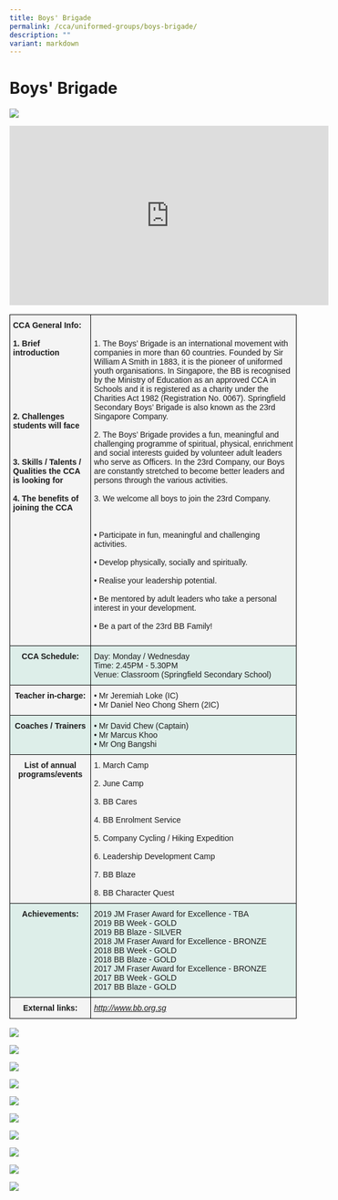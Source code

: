 ```yaml
---
title: Boys' Brigade
permalink: /cca/uniformed-groups/boys-brigade/
description: ""
variant: markdown
---
```

# **Boys' Brigade**

![](/images/boybrigade1.jpg)

<iframe width="560" height="315" src="https://www.youtube.com/embed/lZGdumAr2to" title="YouTube video player" frameborder="0" allow="accelerometer; autoplay; clipboard-write; encrypted-media; gyroscope; picture-in-picture" allowfullscreen=""></iframe>

<br>

<table style="border-collapse:collapse;border-spacing:0" class="tg">
  <thead>
    <tr>
      <th style="background-color:#F4F4F4;border-color:#000000;border-style:solid;border-width:1px;font-family:Arial, sans-serif;font-size:14px;font-weight:normal;overflow:hidden;padding:10px 5px;text-align:left;vertical-align:top;word-break:normal"><span style="font-weight:bold;background-color:transparent">CCA General Info:</span><br>
      <br>
      <span style="font-weight:bold;background-color:transparent">1. Brief introduction</span><br>
      <br>
      <span style="font-weight:bold;background-color:transparent"><br>
      <br>
      <br>
      <br>
      <br>
      2. Challenges students will face</span><br>
      <br>
      <span style="font-weight:bold;background-color:transparent"><br>
      <br>
      3. Skills / Talents / Qualities the CCA is looking for</span><br>
      <br>
      <span style="font-weight:bold;background-color:transparent">4. The benefits of joining the CCA</span><br>
      <br></th>
      <th style="background-color:#F4F4F4;border-color:#000000;border-style:solid;border-width:1px;font-family:Arial, sans-serif;font-size:14px;font-weight:normal;overflow:hidden;padding:10px 5px;text-align:left;vertical-align:top;word-break:normal"><br>
      <span style="background-color:transparent"><br>
      1.	The Boys’ Brigade is an international movement with companies in more than 60 countries. Founded by Sir William A Smith in 1883, it is the pioneer of uniformed youth organisations. In Singapore, the BB is recognised by the Ministry of Education as an approved CCA in Schools and it is registered as a charity under the Charities Act 1982 (Registration No. 0067). Springfield Secondary Boys’ Brigade is also known as the 23rd Singapore Company. </span><br>
      <br>
      <span style="background-color:transparent">2.	The Boys’ Brigade provides a fun, meaningful and challenging programme of spiritual, physical, enrichment and social interests guided by volunteer adult leaders who serve as Officers. In the 23rd Company, our Boys are constantly stretched to become better leaders and persons through the various activities. </span><br>
      <br>
      <span style="background-color:transparent">3. We welcome all boys to join the 23</span>rd <span style="background-color:transparent">Company.</span><br>
      <br>
      <br>
      <br>
      • Participate in fun, meaningful and challenging activities.<br>
      <br>
      • Develop physically, socially and spiritually.<br>
      <br>
      • Realise your leadership potential.<br>
      <br>
      • Be mentored by adult leaders who take a personal interest in your development.<br>
      <br>
      • <span style="background-color:initial">Be a part of the 23rd BB Family!<br>
      <br></span></th>
    </tr>
  </thead>
  <tbody>
    <tr>
      <td style="background-color:#DDEEE9;border-color:#000000;border-style:solid;border-width:1px;font-family:Arial, sans-serif;font-size:14px;font-weight:bold;overflow:hidden;padding:10px 5px;text-align:center;vertical-align:top;word-break:normal">CCA Schedule:<br></td>
      <td style="background-color:#DDEEE9;border-color:#000000;border-style:solid;border-width:1px;font-family:Arial, sans-serif;font-size:14px;overflow:hidden;padding:10px 5px;text-align:left;vertical-align:top;word-break:normal">Day: Monday / Wednesday<br>
      Time: 2.45PM - 5.30PM<br>
      Venue: Classroom (Springfield Secondary School)</td>
    </tr>
    <tr>
      <td style="background-color:#F4F4F4;border-color:#000000;border-style:solid;border-width:1px;font-family:Arial, sans-serif;font-size:14px;font-weight:bold;overflow:hidden;padding:10px 5px;text-align:center;vertical-align:top;word-break:normal">Teacher in-charge:</td>
      <td style="background-color:#F4F4F4;border-color:#000000;border-style:solid;border-width:1px;font-family:Arial, sans-serif;font-size:14px;overflow:hidden;padding:10px 5px;text-align:left;vertical-align:top;word-break:normal">• Mr Jeremiah Loke (IC)<br>
      • Mr Daniel Neo Chong Shern (2IC)</td>
    </tr>
    <tr>
      <td style="background-color:#DDEEE9;border-color:#000000;border-style:solid;border-width:1px;font-family:Arial, sans-serif;font-size:14px;font-weight:bold;overflow:hidden;padding:10px 5px;text-align:center;vertical-align:top;word-break:normal">Coaches / Trainers<br></td>
      <td style="background-color:#DDEEE9;border-color:#000000;border-style:solid;border-width:1px;font-family:Arial, sans-serif;font-size:14px;overflow:hidden;padding:10px 5px;text-align:left;vertical-align:top;word-break:normal">• Mr David Chew (Captain)<br>
      • Mr Marcus Khoo<br>
      • Mr Ong Bangshi<br></td>
    </tr>
    <tr>
      <td style="background-color:#F4F4F4;border-color:#000000;border-style:solid;border-width:1px;font-family:Arial, sans-serif;font-size:14px;font-weight:bold;overflow:hidden;padding:10px 5px;text-align:center;vertical-align:top;word-break:normal">List of annual programs/events</td>
      <td style="background-color:#F4F4F4;border-color:#000000;border-style:solid;border-width:1px;font-family:Arial, sans-serif;font-size:14px;overflow:hidden;padding:10px 5px;text-align:left;vertical-align:top;word-break:normal"><span style="background-color:transparent">1. March Camp</span><br>
      <br>
      <span style="background-color:transparent">2. June Camp</span><br>
      <br>
      <span style="background-color:transparent">3. BB Cares</span><br>
      <br>
      4. BB Enrolment Service<br>
      <br>
      <span style="background-color:transparent">5. Company Cycling / Hiking Expedition</span><br>
      <br>
      <span style="background-color:transparent">6. Leadership Development Camp</span>
				<br>
				<br>
      <span style="background-color:transparent">7. BB Blaze</span><br>
      <br>
      <span style="background-color:transparent">8. BB Character Quest</span></td>
    </tr>
    <tr>
      <td style="background-color:#DDEEE9;border-color:#000000;border-style:solid;border-width:1px;font-family:Arial, sans-serif;font-size:14px;font-weight:bold;overflow:hidden;padding:10px 5px;text-align:center;vertical-align:top;word-break:normal">Achievements:<br></td>
      <td style="background-color:#DDEEE9;border-color:#000000;border-style:solid;border-width:1px;font-family:Arial, sans-serif;font-size:14px;overflow:hidden;padding:10px 5px;text-align:left;vertical-align:top;word-break:normal">2019 JM Fraser Award for Excellence - TBA<br>
      2019 BB Week - GOLD<br>
      2019 BB Blaze - SILVER<br>
      2018 JM Fraser Award for Excellence - BRONZE<br>
      2018 BB Week - GOLD<br>
      2018 BB Blaze - GOLD<br>
      2017 JM Fraser Award for Excellence - BRONZE<br>
      2017 BB Week - GOLD<br>
      2017 BB Blaze - GOLD</td>
    </tr>
    <tr>
      <td style="background-color:#F4F4F4;border-color:#000000;border-style:solid;border-width:1px;font-family:Arial, sans-serif;font-size:14px;font-weight:bold;overflow:hidden;padding:10px 5px;text-align:center;vertical-align:top;word-break:normal">External links:<br></td>
      <td style="background-color:#F4F4F4;border-color:#000000;border-style:solid;border-width:1px;color:#00F;font-family:Arial, sans-serif;font-size:14px;font-style:italic;overflow:hidden;padding:10px 5px;text-align:left;text-decoration:underline;vertical-align:top;word-break:normal">
        <a href="http://www.bb.org.sg/">http://www.bb.org.sg</a>
      </td>
    </tr>
  </tbody>
</table>


![](/images/boybrigade2.jpg)

![](/images/boybrigade3.jpg)

![](/images/boybrigade4.jpg)

![](/images/boybrigade5.jpg)

![](/images/boybrigade6.jpg)

![](/images/boybrigade7.jpg)

![](/images/boybrigade8.jpg)

![](/images/boybrigade9.jpg)

![](/images/boybrigade10.jpg)

![](/images/boybrigade11.jpg)